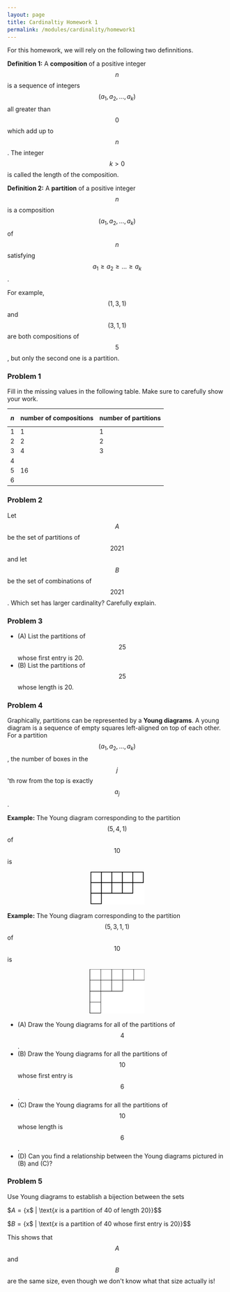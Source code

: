 ```yaml
---
layout: page
title: Cardinaltiy Homework 1
permalink: /modules/cardinality/homework1
---
```


For this homework, we will rely on the following two definnitions.

**Definition 1:** A **composition** of a positive integer $$n$$ is a sequence of integers $$(a_1,a_2,\dots,a_k)$$ all greater than $$0$$ which add up to $$n$$.  The integer $$k>0$$ is called the length of the composition.

**Definition 2:** A **partition** of a positive integer $$n$$ is a composition $$(a_1,a_2,\dots,a_k)$$ of $$n$$ satisfying $$a_1\geq a_2\geq\dots\geq a_k$$.

For example, $$(1,3,1)$$ and $$(3,1,1)$$ are both compositions of $$5$$, but only the second one is a partition.

### Problem 1

Fill in the missing values in the following table.  Make sure to carefully show your work.

| $$n$$ | number of compositions | number of partitions |
| ----- | ---------------------- | -------------------- |
|   1   |          1             |          1           |
|   2   |          2             |          2           |
|   3   |          4             |          3           |
|   4   |                        |                      |
|   5   |         16             |                      |
|   6   |                        |                      |

### Problem 2

Let $$A$$ be the set of partitions of $$2021$$ and let $$B$$ be the set of combinations of $$2021$$.  Which set has larger cardinality?  Carefully explain.

### Problem 3

* (A) List the partitions of $$25$$ whose first entry is 20.
* (B) List the partitions of $$25$$ whose length is 20.

### Problem 4

Graphically, partitions can be represented by a **Young diagrams**.  A young diagram is a sequence of empty squares left-aligned on top of each other.
For a partition $$(a_1,a_2,\dots,a_k)$$, the number of boxes in the $$j$$'th row from the top is exactly $$a_j$$.

**Example:** The Young diagram corresponding to the partition $$(5,4,1)$$ of $$10$$ is

<p align="center"><img src="fig/young-diagram.png" width="25%"/></p>

**Example:** The Young diagram corresponding to the partition $$(5,3,1,1)$$ of $$10$$ is 

<p align="center"><img src="fig/young-diagram-2.jpg" width="25%"/></p>

* (A) Draw the Young diagrams for all of the partitions of $$4$$.
* (B) Draw the Young diagrams for all the partitions of $$10$$ whose first entry is $$6$$.
* (C) Draw the Young diagrams for all the partitions of $$10$$ whose length is $$6$$.
* (D) Can you find a relationship between the Young diagrams pictured in (B) and (C)?

### Problem 5

Use Young diagrams to establish a bijection between the sets

$$A = \{$x$ | \text{$x$ is a partition of $40$ of length $20$}\}$$

$$B = \{$x$ | \text{$x$ is a partition of $40$ whose first entry is $20$}\}$$

This shows that $$A$$ and $$B$$ are the same size, even though we don't know what that size actually is!

